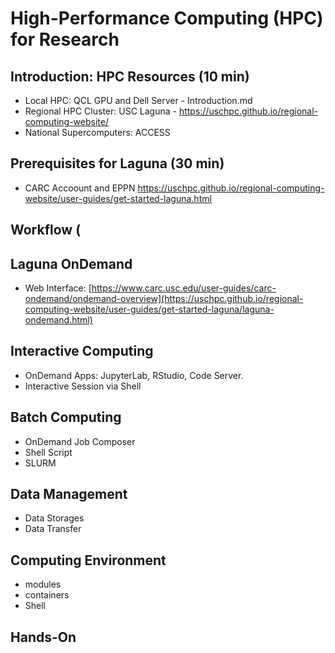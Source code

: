 # High-Performance Computing (HPC) for Research

## Introduction: HPC Resources (10 min)
- Local HPC: QCL GPU and Dell Server -  Introduction.md
- Regional HPC Cluster: USC Laguna - https://uschpc.github.io/regional-computing-website/
- National Supercomputers: ACCESS

## Prerequisites for Laguna (30 min)
- CARC Accoount and EPPN
 https://uschpc.github.io/regional-computing-website/user-guides/get-started-laguna.html

## Workflow (


## Laguna OnDemand
- Web Interface: [https://www.carc.usc.edu/user-guides/carc-ondemand/ondemand-overview](https://uschpc.github.io/regional-computing-website/user-guides/get-started-laguna/laguna-ondemand.html)


## Interactive Computing
- OnDemand Apps: JupyterLab, RStudio, Code Server.
- Interactive Session via Shell

## Batch Computing
- OnDemand Job Composer
- Shell Script
- SLURM

## Data Management
- Data Storages
- Data Transfer

## Computing Environment
- modules
- containers
- Shell

## Hands-On



